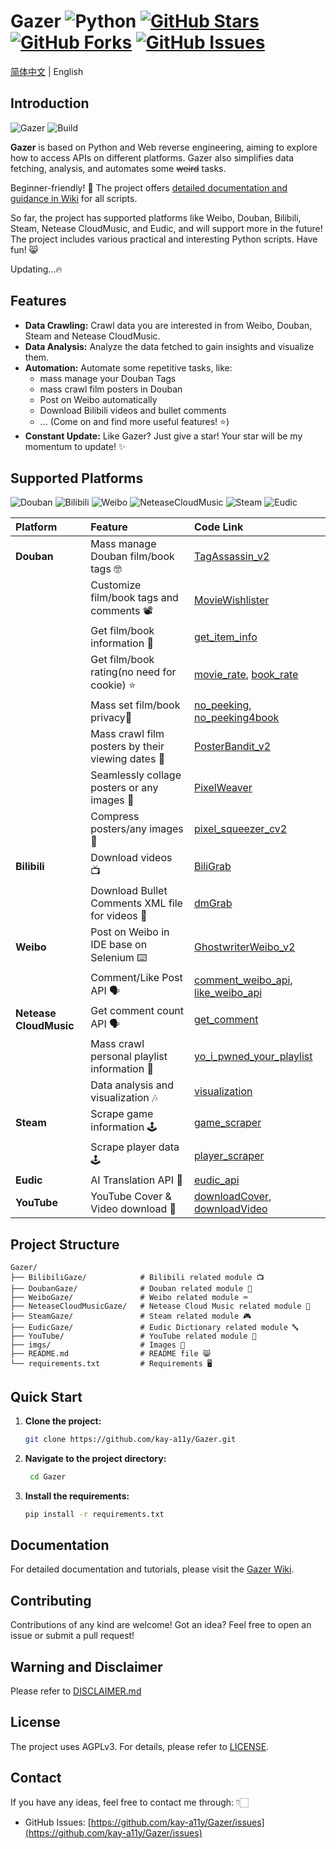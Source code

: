 # Gazer ![Python](https://img.shields.io/badge/Python-rgb(54,110,170)) [![GitHub Stars](https://img.shields.io/github/stars/kay-a11y/Gazer.svg?style=social&label=Star&maxAge=2592000)](https://github.com/kay-a11y/Gazer/stargazers) [![GitHub Forks](https://img.shields.io/github/forks/kay-a11y/Gazer.svg?style=social&label=Fork&maxAge=2592000)](https://github.com/kay-a11y/Gazer/fork) [![GitHub Issues](https://img.shields.io/github/issues/kay-a11y/Gazer.svg)](https://github.com/kay-a11y/Gazer/issues)

[简体中文](README.md) | English

## Introduction

![Gazer](https://img.shields.io/badge/Gazer-v1.0-brightgreen) ![Build](https://img.shields.io/badge/Build-Passing-green)

**Gazer** is based on Python and Web  reverse engineering, aiming to explore how to access APIs on different platforms. Gazer also simplifies data fetching, analysis, and automates some ~~weird~~ tasks.

Beginner-friendly! 🌟 The project offers [detailed documentation and guidance in Wiki](https://github.com/kay-a11y/Gazer/wiki) for all scripts.

So far, the project has supported platforms like Weibo, Douban, Bilibili, Steam, Netease CloudMusic, and Eudic, and will support more in the future! The project includes various practical and interesting Python scripts. Have fun! 😸

Updating...🔥

## Features

*   **Data Crawling:** Crawl data you are interested in from Weibo, Douban, Steam and Netease CloudMusic.
*   **Data Analysis:** Analyze the data fetched to gain insights and visualize them.
*   **Automation:** Automate some repetitive tasks, like:
    *   mass manage your Douban Tags
    *   mass crawl film posters in Douban
    *   Post on Weibo automatically
    *   Download Bilibili videos and bullet comments
    *   ... (Come on and find more useful features! ⭐)
*   **Constant Update:** Like Gazer? Just give a star! Your star will be my momentum to update! ✨

## Supported Platforms

![Douban](https://img.shields.io/badge/豆瓣-Douban-rgb(34,194,82)) ![Bilibili](https://img.shields.io/badge/哔哩哔哩-Bilibili-rgb(0,146,208)) ![Weibo](https://img.shields.io/badge/微博-Weibo-rgb(175,179,65)) ![NeteaseCloudMusic](https://img.shields.io/badge/网易云音乐-NeteaseCloudMusic-rgb(196,68,68)) ![Steam](https://img.shields.io/badge/Steam-rgb(24,51,141)) ![Eudic](https://img.shields.io/badge/欧路词典-Eudic-rgb(36,91,163))

| Platform               | Feature                               | Code Link                                                   |
| :----------------- | :----------------------------------------------------------- | :---------------------------------------------------------------------------------------- |
| **Douban** | Mass manage Douban film/book tags 🤓                           | [TagAssassin_v2](/DoubanGaze/src/API/TagAssassin_v2.py)                                 |
|                    | Customize film/book tags and comments 📽️                              | [MovieWishlister](/DoubanGaze/src/API/MovieWishlister.py)                               |
|                    | Get film/book information 🎫                              | [get_item_info](/DoubanGaze/src/API/get_item_info.py)                               |
|                    | Get film/book rating(no need for cookie) ⭐                              | [movie_rate](/DoubanGaze/src/API/movie_rate_no_crumbs.py), [book_rate](/DoubanGaze/src/API/book_rate_no_crumbs.py)                        |
|                    | Mass set film/book privacy🙊                 | [no_peeking](/DoubanGaze/src/no_peeking.py), [no_peeking4book](/DoubanGaze/src/no_peeking4book.py) |
|                    | Mass crawl film posters by their viewing dates 🧩                  | [PosterBandit_v2](/DoubanGaze/src/PosterBandit_v2.py)                                     |
|                    | Seamlessly collage posters or any images 📌                                   | [PixelWeaver](/DoubanGaze/utils/PixelWeaver.py)                                          |
|                    | Compress posters/any images  📌                                               | [pixel_squeezer_cv2](/DoubanGaze/utils/pixel_squeezer_cv2.py)                            |
| **Bilibili** | Download videos 📺                           | [BiliGrab](/BilibiliGaze/src/API/BiliGrab.py)                                 |
|             | Download Bullet Comments XML file for videos 🔣                           | [dmGrab](/BilibiliGaze/src/API/dmGrab.py)                                 |
| **Weibo**   | Post on Weibo in IDE base on Selenium ⌨️                         | [GhostwriterWeibo_v2](/WeiboGaze/src/GhostwriterWeibo_v2.py)                           |
|                    | Comment/Like Post API 🗣️                                       | [comment_weibo_api](/WeiboGaze/src/API/comment_weibo_api.py), [like_weibo_api](/WeiboGaze/src/API/like_weibo_api.py) |
| **Netease CloudMusic**     | Get comment count API 🗣️                                       | [get_comment](/NeteaseCloudMusicGaze/src/API/get_comment.py)                             |
|                    | Mass crawl personal playlist information 🎼                                       | [yo_i_pwned_your_playlist](/NeteaseCloudMusicGaze/src/yo_i_pwned_your_playlist.py)         |
|                    | Data analysis and visualization 🎶                                           | [visualization](/NeteaseCloudMusicGaze/src/visualization.py)                               |
| **Steam**         | Scrape game information 🕹️                                             | [game_scraper](/SteamGaze/src/game_scraper.py)                                           |
|                    | Scrape player data 🕹️                                             | [player_scraper](/SteamGaze/src/player_scraper.py)                                         |
| **Eudic**       | AI Translation API 🔣                                      | [eudic_api](/EudicGaze/src/eudic_api.py)                                                   |
| **YouTube**       | YouTube Cover & Video download 🌈                                      | [downloadCover](https://github.com/kay-a11y/Gazer/blob/main/YouTube/API/downloadCover.py), [downloadVideo](https://github.com/kay-a11y/Gazer/blob/main/YouTube/API/downloadVideo.py)                                                   |

## Project Structure

```
Gazer/
├── BilibiliGaze/            # Bilibili related module 📺
├── DoubanGaze/              # Douban related module 🫛
├── WeiboGaze/               # Weibo related module ⌨️
├── NeteaseCloudMusicGaze/   # Netease Cloud Music related module 🎵
├── SteamGaze/               # Steam related module 🎮
├── EudicGaze/               # Eudic Dictionary related module 🔤
├── YouTube/                 # YouTube related module 🌈
├── imgs/                    # Images 🧩
├── README.md                # README file 😸
└── requirements.txt         # Requirements 🖥️
```

## Quick Start

1.  **Clone the project:**

    ```bash
    git clone https://github.com/kay-a11y/Gazer.git
    ```

2.  **Navigate to the project directory:**
    ```bash
     cd Gazer
    ```

3.  **Install the requirements:**

    ```bash
    pip install -r requirements.txt
    ```

## Documentation

For detailed documentation and tutorials, please visit the [Gazer Wiki](https://github.com/kay-a11y/Gazer/wiki).

## Contributing

Contributions of any kind are welcome! Got an idea? Feel free to open an issue or submit a pull request!

## **Warning and Disclaimer**

Please refer to [DISCLAIMER.md](DISCLAIMER.md)

## License

The project uses AGPLv3. For details, please refer to [LICENSE](LICENSE).

## Contact

If you have any ideas, feel free to contact me through: 👇🏻

* GitHub Issues: [https://github.com/kay-a11y/Gazer/issues](https://github.com/kay-a11y/Gazer/issues)
